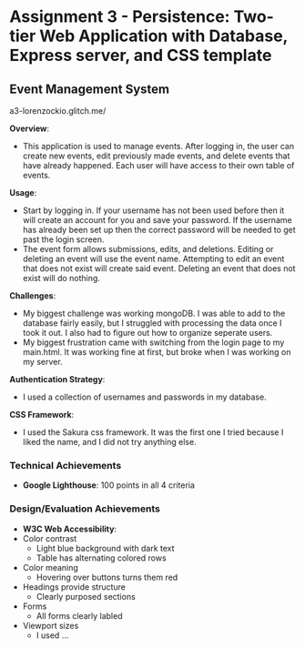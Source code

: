 # Assignment 3 - Persistence: Two-tier Web Application with Database, Express server, and CSS template

## Event Management System

a3-lorenzockio.glitch.me/

**Overview**:

- This application is used to manage events. After logging in, the user can create new events, edit previously made events, and delete events that have already happened. Each user will have access to their own table of events.

**Usage**:

- Start by logging in. If your username has not been used before then it will create an account for you and save your password. If the username has already been set up then the correct password will be needed to get past the login screen.
- The event form allows submissions, edits, and deletions. Editing or deleting an event will use the event name. Attempting to edit an event that does not exist will create said event. Deleting an event that does not exist will do nothing.

**Challenges**:

- My biggest challenge was working mongoDB. I was able to add to the database fairly easily, but I struggled with processing the data once I took it out. I also had to figure out how to organize seperate users.
- My biggest frustration came with switching from the login page to my main.html. It was working fine at first, but broke when I was working on my server.

**Authentication Strategy**:

- I used a collection of usernames and passwords in my database.

**CSS Framework**:

- I used the Sakura css framework. It was the first one I tried because I liked the name, and I did not try anything else.

### Technical Achievements

- **Google Lighthouse**: 100 points in all 4 criteria

### Design/Evaluation Achievements

- **W3C Web Accessibility**:
- Color contrast
  - Light blue background with dark text
  - Table has alternating colored rows
- Color meaning
  - Hovering over buttons turns them red
- Headings provide structure
  - Clearly purposed sections
- Forms
  - All forms clearly labled
- Viewport sizes
  - I used <meta name="viewport" content="width=device-width, initial-scale=1" /> ...
